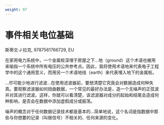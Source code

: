 ```yaml
---
weight: 97
---
```

# 事件相关电位基础

斯蒂文·J·拉克, 9787561766729, EU

在家用电力系统中，一个金属桩深埋于房屋之下…地（ground）这个术语也被用来喻指一个系统中所有电压的公共参考点。因此，我将使用术语地来代表电子工程学中的这个通用意义，而用另一个术语地线（earth）来代表埋入地下的金属桩。

…尽可能少地进行滤波…在使用滤波器前，要想清楚它究竟会对数据造成何种失真。要观察滤波器如何扭曲数据，一个常见的最好办法是，造一个无噪声的正弦波并对其进行滤波。这样，你就可以看清楚，该滤波器对成分的起始和结尾会造成何种影响，是否会在数据中添加虚假成分或振荡。

噪声的概念对于任何数据记录技术都是基本的…简单地说，这个名词是指数据中那些与你想要的记录（叫做信号）不相关的、任何来源的变化。